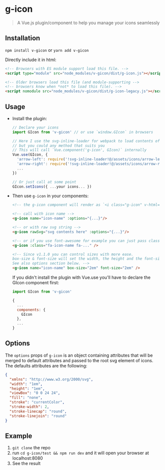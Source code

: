 # g-icon

> A Vue.js plugin/component to help you manage your icons seamlessly

## Installation

`npm install v-gicon` or `yarn add v-gicon`

Directly include it in html:

```html
<!-- Browsers with ES module support load this file. -->
<script type="module" src="node_modules/v-gicon/dist/g-icon.js"></script>

<!-- Older browsers load this file (and module-supporting -->
<!-- browsers know when *not* to load this file). -->
<script nomodule src="node_modules/v-gicon/dist/g-icon-legacy.js"></script>
```

## Usage

* Install the plugin:

  ```js
  // Declare your icons
  import GIcon from 'v-gicon' // or use `window.GIcon` in browsers

  // Here I use the svg-inline-loader for webpack to load contents of svg files
  // but you could any method that suits you
  // This will call `Vue.component('g-icon', GIcon)` internally
  Vue.use(GIcon, {
    'arrow-left': require('!svg-inline-loader!@/assets/icons/arrow-left.svg'),
    'arrow-right': require('!svg-inline-loader!@/assets/icons/arrow-right.svg'),
    ...
  })

  // Or just call at some point
  GIcon.setIcons({ ...your icons... })
  ```

* Then use `g-icon` in your components:

  ```html
  <!-- the g-icon component will render as `<i class="g-icon" v-html="icon content"></i>` -->

  <!-- call with icon name -->
  <g-icon name="icon-name" :options="{...}"/>

  <!-- or with raw svg string -->
  <g-icon rawSvg="svg contents here" :options="{...}"/>

  <!-- or if you use font-awesome for example you can just pass classes down to g-icon -->
  <g-icon :class="fa-icon-name fa-..." />

  <!-- Since v1.1.0 you can control sizes with more ease.
  box-size & font-size will set the width, the height and the font-size of the <i>.
  See also options section below. -->
  <g-icon name="icon-name" box-size="2em" font-size="2em" />
  ```

  If you didn't install the plugin with Vue.use you'll have to declare the GIcon component first:

  ```js
  import GIcon from 'v-gicon'

  {
    ...
    components: {
      GIcon
    },
    ...
  }
  ```

## Options

The `options` props of `g-icon` is an object containing attributes that will be merged to default attributes and passed to the root svg element of icons. The defaults attributes are the following:

```json
{
  "xmlns": "http://www.w3.org/2000/svg",
  "width": "1em",
  "height": "1em",
  "viewBox": "0 0 24 24",
  "fill": "none",
  "stroke": "currentColor",
  "stroke-width": 2,
  "stroke-linecap": "round",
  "stroke-linejoin": "round"
}
```

## Example

1. `git clone` the repo
2. run `cd g-icon/test && npm run dev` and it will open your browser at localhost:8080
3. See the result
